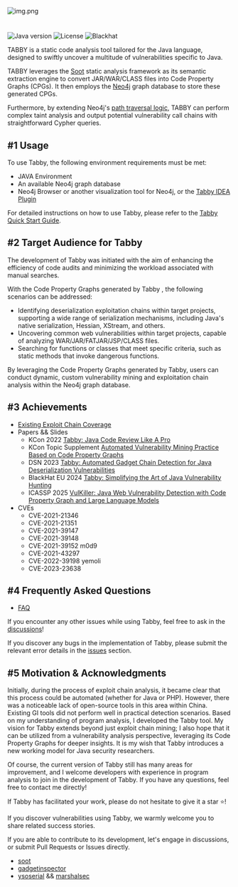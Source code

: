 ![img.png](logo.png)
# 
![Java version](https://img.shields.io/badge/Java-17-blue.svg)
![License](https://img.shields.io/badge/License-MIT-green.svg)
![Blackhat](https://img.shields.io/badge/Blackhat-Arsenal%202024-red.svg)

TABBY is a static code analysis tool tailored for the Java language, designed to swiftly uncover a multitude of vulnerabilities specific to Java.

TABBY leverages the [Soot](https://github.com/soot-oss/soot) static analysis framework as its semantic extraction engine to convert JAR/WAR/CLASS files into Code Property Graphs (CPGs). It then employs the [Neo4j](https://neo4j.com/) graph database to store these generated CPGs.

Furthermore, by extending Neo4j's [path traversal logic](https://github.com/wh1t3p1g/tabby-path-finder), TABBY can perform complex taint analysis and output potential vulnerability call chains with straightforward Cypher queries.

## #1 Usage

To use Tabby, the following environment requirements must be met:

- JAVA Environment
- An available Neo4j graph database
- Neo4j Browser or another visualization tool for Neo4j, or the [Tabby IDEA Plugin](https://github.com/wh1t3p1g/tabby-intellij-plugin)

For detailed instructions on how to use Tabby, please refer to the [Tabby Quick Start Guide](https://www.yuque.com/wh1t3p1g/tp0c1t/lf12lg69ngh47akx).

## #2 Target Audience for Tabby

The development of Tabby was initiated with the aim of enhancing the efficiency of code audits and minimizing the workload associated with manual searches.

With the Code Property Graphs generated by Tabby , the following scenarios can be addressed:

- Identifying deserialization exploitation chains within target projects, supporting a wide range of serialization mechanisms, including Java's native serialization, Hessian, XStream, and others.
- Uncovering common web vulnerabilities within target projects, capable of analyzing WAR/JAR/FATJAR/JSP/CLASS files.
- Searching for functions or classes that meet specific criteria, such as static methods that invoke dangerous functions.

By leveraging the Code Property Graphs generated by Tabby, users can conduct dynamic, custom vulnerability mining and exploitation chain analysis within the Neo4j graph database.

## #3 Achievements

- [Existing Exploit Chain Coverage](https://github.com/wh1t3p1g/tabby/wiki/%E7%8E%B0%E6%9C%89%E5%88%A9%E7%94%A8%E9%93%BE%E8%A6%86%E7%9B%96)
- Papers && Slides
  - KCon 2022 [Tabby: Java Code Review Like A Pro](https://github.com/knownsec/KCon/blob/master/2022/tabby%20java%20code%20review%20like%20a%20pro%E3%80%90KCon2022%E3%80%91.pdf)
  - KCon Topic Supplement [Automated Vulnerability Mining Practice Based on Code Property Graphs](https://blog.0kami.cn/blog/2023/%E5%9F%BA%E4%BA%8E%E4%BB%A3%E7%A0%81%E5%B1%9E%E6%80%A7%E5%9B%BE%E7%9A%84%E8%87%AA%E5%8A%A8%E5%8C%96%E6%BC%8F%E6%B4%9E%E6%8C%96%E6%8E%98%E5%AE%9E%E8%B7%B5/)
  - DSN 2023 [Tabby: Automated Gadget Chain Detection for Java Deserialization Vulnerabilities](https://ieeexplore.ieee.org/document/10202660)
  - BlackHat EU 2024 [Tabby: Simplifying the Art of Java Vulnerability Hunting](https://github.com/wh1t3p1g/tabby/blob/v2/papers/Tabby%20Simplifying%20the%20Art%20of%20Java%20Vulnerability%20Hunting.pdf)
  - ICASSP 2025 [VulKiller: Java Web Vulnerability Detection with Code Property Graph and Large Language Models]() 
- CVEs
  - CVE-2021-21346
  - CVE-2021-21351
  - CVE-2021-39147
  - CVE-2021-39148
  - CVE-2021-39152 m0d9
  - CVE-2021-43297
  - CVE-2022-39198 yemoli
  - CVE-2023-23638

## #4 Frequently Asked Questions

- [FAQ](https://www.yuque.com/wh1t3p1g/tp0c1t/ueduxuz6fmxhpoyb)

If you encounter any other issues while using Tabby, feel free to ask in the [discussions](https://github.com/wh1t3p1g/tabby/discussions)!

If you discover any bugs in the implementation of Tabby, please submit the relevant error details in the [issues](https://github.com/wh1t3p1g/tabby-path-finder/issues) section.

## #5 Motivation & Acknowledgments

Initially, during the process of exploit chain analysis, it became clear that this process could be automated (whether for Java or PHP). However, there was a noticeable lack of open-source tools in this area within China. Existing GI tools did not perform well in practical detection scenarios. Based on my understanding of program analysis, I developed the Tabby tool. My vision for Tabby extends beyond just exploit chain mining; I also hope that it can be utilized from a vulnerability analysis perspective, leveraging its Code Property Graphs for deeper insights. It is my wish that Tabby introduces a new working model for Java security researchers.

Of course, the current version of Tabby still has many areas for improvement, and I welcome developers with experience in program analysis to join in the development of Tabby. If you have any questions, feel free to contact me directly!

If Tabby has facilitated your work, please do not hesitate to give it a star ⭐!

If you discover vulnerabilities using Tabby, we warmly welcome you to share related success stories.

If you are able to contribute to its development, let's engage in discussions, or submit Pull Requests or Issues directly.

- [soot](https://github.com/soot-oss/soot)
- [gadgetinspector](https://github.com/JackOfMostTrades/gadgetinspector)
- [ysoserial](https://github.com/frohoff/ysoserial) && [marshalsec](https://github.com/mbechler/marshalsec)
